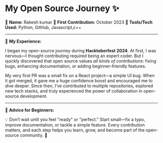 # My Open Source Journey ✨

👤 **Name:** Rakesh kumar
📅 **First Contribution:** October 2023
🔧 **Tools/Tech Used:** Python, GitHub, Javascript,c++

---

🌟 **My Experience:**

I began my open-source journey during **Hacktoberfest 2024**. At first, I was nervous—I thought contributing required being an expert coder. But I quickly discovered that open source values *all kinds of contributions*: fixing bugs, enhancing documentation, or adding beginner-friendly features.

My very first PR was a small fix on a React project—a simple UI bug. When it got merged, it gave me a huge confidence boost and encouraged me to dive deeper. Since then, I’ve contributed to multiple repositories, explored new tech stacks, and truly experienced the power of collaboration in open-source development.

---

📌 **Advice for Beginners:**

💡 Don’t wait until you feel "ready" or "perfect." Start small—fix a typo, improve documentation, or tackle a simple feature. Every contribution matters, and each step helps you learn, grow, and become part of the open-source community. 🚀
